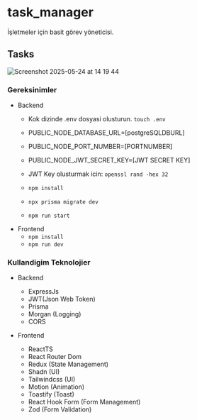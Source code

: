 # task_manager
İşletmeler için basit görev yöneticisi.

## Tasks

![Screenshot 2025-05-24 at 14 19 44](https://github.com/user-attachments/assets/d87f87e9-a6e3-4642-8514-8292c28b7641)

### Gereksinimler
- Backend
  - Kok dizinde .env dosyasi olusturun. `touch .env`
  - PUBLIC_NODE_DATABASE_URL=[postgreSQLDBURL]
  - PUBLIC_NODE_PORT_NUMBER=[PORTNUMBER]
  - PUBLIC_NODE_JWT_SECRET_KEY=[JWT SECRET KEY]

  - JWT Key olusturmak icin: `openssl rand -hex 32`
  - `npm install`
  - `npx prisma migrate dev`
  - `npm run start`
- Frontend
  - `npm install`
  - `npm run dev`

### Kullandigim Teknolojier
- Backend
  - ExpressJs
  - JWT(Json Web Token)
  - Prisma
  - Morgan (Logging)
  - CORS

- Frontend
  - ReactTS
  - React Router Dom
  - Redux (State Management)
  - Shadn (UI)
  - Tailwindcss (UI)
  - Motion (Animation)
  - Toastify (Toast)
  - React Hook Form (Form Management)
  - Zod (Form Validation)
